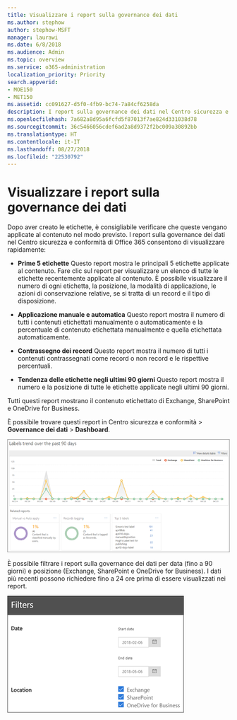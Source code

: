 ```yaml
---
title: Visualizzare i report sulla governance dei dati
ms.author: stephow
author: stephow-MSFT
manager: laurawi
ms.date: 6/8/2018
ms.audience: Admin
ms.topic: overview
ms.service: o365-administration
localization_priority: Priority
search.appverid:
- MOE150
- MET150
ms.assetid: cc091627-d5f0-4fb9-bc74-7a84cf6258da
description: I report sulla governance dei dati nel Centro sicurezza e conformità di Office 365 consentono di visualizzare rapidamente se le etichette vengono applicate al contenuto nel modo previsto.
ms.openlocfilehash: 7a682a8d95a6fcfd5f87013f7ae824d331038d78
ms.sourcegitcommit: 36c5466056cdef6ad2a8d9372f2bc009a30892bb
ms.translationtype: HT
ms.contentlocale: it-IT
ms.lasthandoff: 08/27/2018
ms.locfileid: "22530792"
---
```

# <a name="view-the-data-governance-reports"></a>Visualizzare i report sulla governance dei dati

Dopo aver creato le etichette, è consigliabile verificare che queste vengano applicate al contenuto nel modo previsto. I report sulla governance dei dati nel Centro sicurezza e conformità di Office 365 consentono di visualizzare rapidamente:
  
- **Prime 5 etichette** Questo report mostra le principali 5 etichette applicate al contenuto. Fare clic sul report per visualizzare un elenco di tutte le etichette recentemente applicate al contenuto. È possibile visualizzare il numero di ogni etichetta, la posizione, la modalità di applicazione, le azioni di conservazione relative, se si tratta di un record e il tipo di disposizione. 
    
- **Applicazione manuale e automatica** Questo report mostra il numero di tutti i contenuti etichettati manualmente o automaticamente e la percentuale di contenuto etichettata manualmente e quella etichettata automaticamente. 
    
- **Contrassegno dei record** Questo report mostra il numero di tutti i contenuti contrassegnati come record o non record e le rispettive percentuali. 
    
- **Tendenza delle etichette negli ultimi 90 giorni** Questo report mostra il numero e la posizione di tutte le etichette applicate negli ultimi 90 giorni. 
    
Tutti questi report mostrano il contenuto etichettato di Exchange, SharePoint e OneDrive for Business.
  
È possibile trovare questi report in Centro sicurezza e conformità \> **Governance dei dati** \> **Dashboard**.
  
![Grafico che mostra le tendenze delle etichette negli ultimi 90 giorni](media/0cc06c18-d3b1-4984-8374-47655fb38dd2.png)
  
È possibile filtrare i report sulla governance dei dati per data (fino a 90 giorni) e posizione (Exchange, SharePoint e OneDrive for Business). I dati più recenti possono richiedere fino a 24 ore prima di essere visualizzati nei report.
  
![Filtri nei report sulla governance dei dati](media/77e60284-edf3-42d7-aee7-f72b2568f722.png)
  

